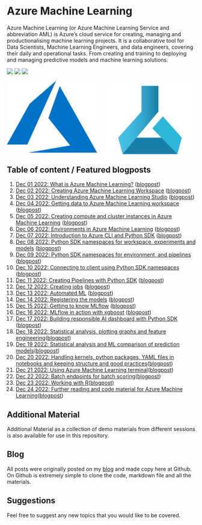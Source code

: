 # Azure Machine Learning

Azure Machine Learning (or Azure Machine Learning Service and abbreviation AML) is Azure’s cloud service for creating, managing and productionalising machine learning projects. It is a collaborative tool for Data Scientists, Machine Learning Engineers, and data engineers, covering their daily and operational tasks. From creating and training to deploying and managing predictive models and machine learning solutions.


<!-- badges: start -->
![](http://img.shields.io/badge/Azure-MachineLearning-red.svg) ![](http://img.shields.io/badge/Microsoft-Azure-blue.svg) 
![](https://img.shields.io/github/forks/tomaztk/azure-machine-learning?style=social)
<!-- badges: end -->



<img src="imgs/logo-AML.png" align="right" width="240" />
<img src="imgs/logo-azure.svg"  width="240" />


## Table of content / Featured blogposts 

1. [Dec 01 2022: What is Azure Machine Learning?](../01-What-is-Azure-machine-learning.md) ([blogpost](https://tomaztsql.wordpress.com/2022/12/01/advent-of-2022-day-1-what-is-azure-machine-learning/))
2. [Dec 02 2022: Creating Azure Machine Learning Workspace](https://github.com/tomaztk/Azure-Machine-Learning/blob/main/02-Creating-azure-machine-learning-workspace.md) ([blogpost](https://tomaztsql.wordpress.com/2022/12/02/advent-of-2022-day-2-creating-azure-machine-learning-workspace/))
3. [Dec 03 2022: Understanding Azure Machine Learning Studio](https://github.com/tomaztk/Azure-Machine-Learning/blob/main/03-Understanding-Azure-Machine-Learning-Studio.md) ([blogpost](https://tomaztsql.wordpress.com/2022/12/03/advent-of-2022-day-3-understanding-azure-machine-learning-studio/))
4. [Dec 04 2022: Getting data to Azure Machine Learning workspace](https://github.com/tomaztk/Azure-Machine-Learning/blob/main/04-Getting-data-to-Azure-Machine-Learning-workspace.md) ([blogpost](https://tomaztsql.wordpress.com/2022/12/04/advent-of-2022-day-4-getting-data-to-azure-machine-learning-workspace/))
5. [Dec 05 2022: Creating compute and cluster instances in Azure Machine Learning](05.md) ([blogpost](https://tomaztsql.wordpress.com/2022/12/05/advent-of-2022-day-5-creating-compute-and-cluster-instances-in-azure-machine-learning/))
6. [Dec 06 2022: Environments in Azure Machine Learning](06.md) ([blogpost](https://tomaztsql.wordpress.com/2022/12/06/advent-of-2022-day-6-environments-in-azure-machine-learning/))
7. [Dec 07 2022: Introduction to Azure CLI and Python SDK](07.md) ([blogpost](https://tomaztsql.wordpress.com/2022/12/07/advent-of-2022-day-7-introduction-to-azure-cli-and-python-sdk/))
8. [Dec 08 2022: Python SDK namespaces for workspace, experiments and models](08.md) ([blogpost](https://tomaztsql.wordpress.com/2022/12/08/advent-of-2022-day-8-python-sdk-namespaces-for-workspace-experiments-and-models/))
9. [Dec 09 2022: Python SDK namespaces for environment, and pipelines](09.md) ([blogpost](https://tomaztsql.wordpress.com/2022/12/09/advent-of-2022-day-9-python-sdk-namespaces-for-environment-and-pipelines/))
10. [Dec 10 2022: Connecting to client using Python SDK namespaces](10.md) ([blogpost](https://tomaztsql.wordpress.com/2022/12/10/advent-of-2022-day-10-connecting-to-client-using-python-sdk-namespaces/))
11. [Dec 11 2022: Creating Pipelines with Python SDK](11.md) ([blogpost](https://tomaztsql.wordpress.com/2022/12/11/advent-of-2022-day-11-creating-pipelines-with-python-sdk/))
12. [Dec 12 2022: Creating jobs](12.md) ([blogpost](https://tomaztsql.wordpress.com/2022/12/11/advent-of-2022-day-12-creating-jobs/))
13. [Dec 13 2022: Automated ML](13.md) ([blogpost](https://tomaztsql.wordpress.com/2022/12/13/advent-of-2022-day-13-automated-ml/))
14. [Dec 14 2022: Registering the models](14.md) ([blogpost](https://tomaztsql.wordpress.com/2022/12/14/advent-of-2022-day-14-registering-the-models/))
15. [Dec 15 2022: Getting to know MLflow](15.md) ([blogpost](https://tomaztsql.wordpress.com/2022/12/15/advent-of-2022-day-15-getting-to-know-mlflow/))
16. [Dec 16 2022: MLflow in action with xgboost](16.md) ([blogpost](https://tomaztsql.wordpress.com/2022/12/16/advent-of-2022-day-16-mlflow-in-action-with-xgboost/))
17. [Dec 17 2022: Building responsible AI dashboard with Python SDK](17.md) ([blogpost](https://tomaztsql.wordpress.com/2022/12/17/advent-of-2022-day-17-building-responsible-ai-dashboard-with-python-sdk/))
18. [Dec 18 2022: Statistical analysis, plotting graphs and feature engineering](18.md)([blogpost](https://tomaztsql.wordpress.com/2022/12/18/advent-of-2022-day-18-statistical-analysis-plotting-graphs-and-feature-engineering/))
19. [Dec 19 2022: Statistical analysis and ML comparison of prediction models](19.md)([blogpost](https://tomaztsql.wordpress.com/2022/12/19/advent-of-2022-day-19-statistical-analysis-and-ml-comparison-of-prediction-models/))
20. [Dec 20 2022: Handling kernels, python packages, YAML files in notebooks and keeping structure and good practices](20.md)([blogpost](https://tomaztsql.wordpress.com/2022/12/20/advent-of-2022-day-20-handling-kernels-python-packages-yaml-files-in-notebooks-and-keeping-structure-and-good-practices/))
21. [Dec 21 2022: Using Azure Machine Learning terminal](21.md)([blogpost](https://tomaztsql.wordpress.com/2022/12/21/advent-of-2022-day-21-using-azure-machine-learning-terminal/))
22. [Dec 22 2022: Batch endpoints for batch scoring](22.md)([blogpost](https://tomaztsql.wordpress.com/2022/12/22/advent-of-2022-day-22-batch-endpoints-for-batch-scoring/))
23. [Dec 23 2022: Working with R](23.md)([blogpost](https://tomaztsql.wordpress.com/2022/12/23/advent-of-2022-day-23-working-with-r/))
24. [Dec 24 2022: Further reading and code material for Azure Machine Learning](24.md)([blogpost](https://tomaztsql.wordpress.com/2022/12/24/advent-of-2022-day-24-additional-reading-material-books/))



## Additional Material

Additional Material as a collection of demo materials from different sessions is also available for use in this repository.

## Blog

All posts were originally posted on my [blog](https://tomaztsql.wordpress.com) and made copy here at Github. On Github is extremely simple to clone the code, markdown file and all the materials.


## Suggestions
Feel free to suggest any new topics that you would like to be covered.

